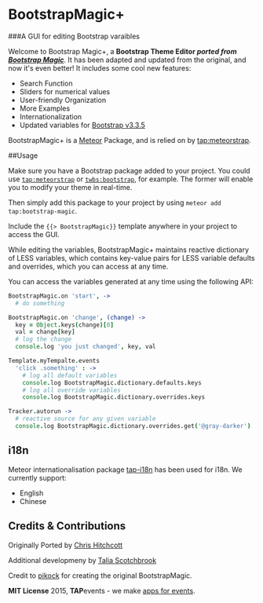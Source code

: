 # BootstrapMagic+

###A GUI for editing Bootstrap varaibles

Welcome to Bootstrap Magic+, a __Bootstrap Theme Editor *ported from [Bootstrap Magic](https://github.com/pikock/bootstrap-magic)*__. It has been adapted and updated from the original, and now it's even better! It includes some cool new features:

* Search Function
* Sliders for numerical values
* User-friendly Organization
* More Examples
* Internationalization
* Updated variables for [Bootstrap v3.3.5](http://getbootstrap.com/)

BootstrapMagic+ is a [Meteor](https://github.com/meteor/meteor) Package, and is relied on by [tap:meteorstrap](http://github.com/tapevents/meteorstrap).

##Usage

Make sure you have a Bootstrap package added to your project. You could use [`tap:meteorstrap`](http://github.com/tapevents/meteorstrap) or [`twbs:bootstrap`](https://github.com/twbs/bootstrap), for example. The former will enable you to modify your theme in real-time.

Then simply add this package to your project by using `meteor add tap:bootstrap-magic`.

Include the `{{> BootstrapMagic}}` template anywhere in your project to access the GUI.

While editing the variables, BootstrapMagic+ maintains reactive dictionary of LESS variables, which contains key-value pairs for LESS variable defaults and overrides, which you can access at any time.

You can access the variables generated at any time using the following API:

```coffeescript
BootstrapMagic.on 'start', ->
  # do something

BootstrapMagic.on 'change', (change) ->
  key = Object.keys(change)[0]
  val = change[key]
  # log the change
  console.log 'you just changed', key, val

Template.myTempalte.events
  'click .something' : ->
    # log all default variables
    console.log BootstrapMagic.dictionary.defaults.keys
    # log all override variables
    console.log BootstrapMagic.dictionary.overrides.keys

Tracker.autorun ->
  # reactive source for any given variable
  console.log BootstrapMagic.dictionary.overrides.get('@gray-darker')
```

## i18n

Meteor internationalisation package [tap-i18n](https://github.com/TAPevents/TAP-i18n) has been used for i18n. We currently support:

* English
* Chinese

## Credits & Contributions

Originally Ported by [Chris Hitchcott](https://github.com/hitchcott)

Additional developmeny by [Talia Scotchbrook](https://github.com/titaniumtails)

Credit to [pikock](https://github.com/pikock/bootstrap-magic) for creating the original BootstrapMagic.

**MIT License** 2015, **TAP**events - we make [apps for events](http://tapevents.com).